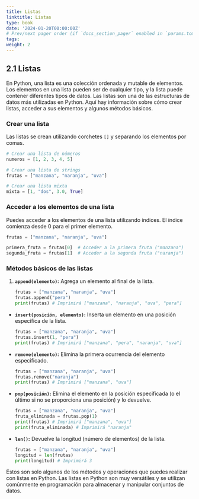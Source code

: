 ```yaml
---
title: Listas
linktitle: Listas
type: book
date: '2024-01-20T00:00:00Z'
# Prev/next pager order (if `docs_section_pager` enabled in `params.toml`)
tags: 
weight: 2
---
```



## 2.1 Listas

En Python, una lista es una colección ordenada y mutable de elementos. Los elementos en una lista pueden ser de cualquier tipo, y la lista puede contener diferentes tipos de datos. Las listas son una de las estructuras de datos más utilizadas en Python. Aquí hay información sobre cómo crear listas, acceder a sus elementos y algunos métodos básicos.

### Crear una lista

Las listas se crean utilizando corchetes `[]` y separando los elementos por comas.

```python
# Crear una lista de números
numeros = [1, 2, 3, 4, 5]

# Crear una lista de strings
frutas = ["manzana", "naranja", "uva"]

# Crear una lista mixta
mixta = [1, "dos", 3.0, True]
```

### Acceder a los elementos de una lista

Puedes acceder a los elementos de una lista utilizando índices. El índice comienza desde 0 para el primer elemento.

```python
frutas = ["manzana", "naranja", "uva"]

primera_fruta = frutas[0]  # Acceder a la primera fruta ("manzana")
segunda_fruta = frutas[1]  # Acceder a la segunda fruta ("naranja")
```

### Métodos básicos de las listas

1. **`append(elemento)`:** Agrega un elemento al final de la lista.

    ```python
    frutas = ["manzana", "naranja", "uva"]
    frutas.append("pera")
    print(frutas) # Imprimirá ["manzana", "naranja", "uva", "pera"]
    ```

- **`insert(posición, elemento)`:** Inserta un elemento en una posición específica de la lista.

    ```python
    frutas = ["manzana", "naranja", "uva"]
    frutas.insert(1, "pera")
    print(frutas) # Imprimirá ["manzana", "pera", "naranja", "uva"]
    ```

- **`remove(elemento)`:** Elimina la primera ocurrencia del elemento especificado.

    ```python
    frutas = ["manzana", "naranja", "uva"]
    frutas.remove("naranja")
    print(frutas) # Imprimirá ["manzana", "uva"]
    ```

- **`pop(posición)`:** Elimina el elemento en la posición especificada (o el último si no se proporciona una posición) y lo devuelve.

    ```python
    frutas = ["manzana", "naranja", "uva"]
    fruta_eliminada = frutas.pop(1)
    print(frutas) # Imprimirá ["manzana", "uva"]
    print(fruta_eliminada) # Imprimirá "naranja"
    ```

- **`len()`:** Devuelve la longitud (número de elementos) de la lista.

    ```python
    frutas = ["manzana", "naranja", "uva"]
    longitud = len(frutas)
    print(longitud) # Imprimirá 3
    ```

Estos son solo algunos de los métodos y operaciones que puedes realizar con listas en Python. Las listas en Python son muy versátiles y se utilizan comúnmente en programación para almacenar y manipular conjuntos de datos.
